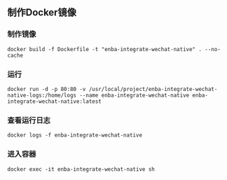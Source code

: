 ## 制作Docker镜像

### 制作镜像 
```
docker build -f Dockerfile -t "enba-integrate-wechat-native" . --no-cache
```

### 运行
```
docker run -d -p 80:80 -v /usr/local/project/enba-integrate-wechat-native-logs:/home/logs --name enba-integrate-wechat-native enba-integrate-wechat-native:latest
```

### 查看运行日志
```
docker logs -f enba-integrate-wechat-native
```

### 进入容器
```
docker exec -it enba-integrate-wechat-native sh
```